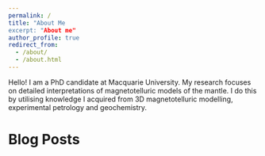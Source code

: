 ```yaml
---
permalink: /
title: "About Me
excerpt: "About me"
author_profile: true
redirect_from: 
  - /about/
  - /about.html
---
```


Hello! I am a PhD candidate at Macquarie University. My research focuses on detailed interpretations of magnetotelluric models of the mantle. I do this by utilising knowledge I acquired from 3D magnetotelluric modelling, experimental petrology and geochemistry.

Blog Posts
======
